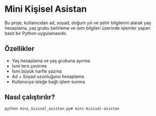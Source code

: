# Mini Kişisel Asistan

Bu proje, kullanıcıdan ad, soyad, doğum yılı ve şehir bilgilerini alarak yaş hesaplama, yaş grubu belirleme ve isim bilgileri üzerinde işlemler yapan basit bir Python uygulamasıdır.

## Özellikler
- Yaş hesaplama ve yaş grubuna ayırma
- İsmi ters çevirme
- İsmi büyük harfle yazma
- Ad + Soyad uzunluğunu hesaplama
- Kullanıcıya isteğe bağlı işlem sunma

## Nasıl çalıştırılır?

```bash
python mini_kisisel_asistan.py# mini-kisisel-asistan
